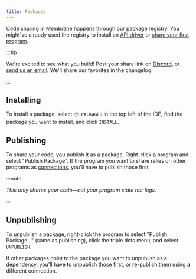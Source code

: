 ```yaml
---
title: Packages
---
```


Code sharing in Membrane happens through our package registry. You might've
already used the registry to install an [API driver](/concepts/drivers) or
[share your first program](/getting-started/hello-world/#sharing-your-code).

:::tip

We're excited to see what you build! Post your share link on
[Discord](https://discord.gg/4RHyJDV8kj), or
[send us an email](mailto:contact@membrane.io). We'll share our favorites in the
changelog.

:::

## Installing

To install a package, select `📦 PACKAGES` in the top left of the IDE, find the
package you want to install, and click `INSTALL`.

## Publishing

To share your code, you publish it as a package. Right-click a program and
select "Publish Package". If the program you want to share relies on other programs as
[connections](/concepts/connections), you'll have to publish those first.

:::note

_This only shares your code—not your program state nor logs._

:::

## Unpublishing

To unpublish a package, right-click the program to select "Publish Package..." (same as publishing), click the triple dots menu, and select `UNPUBLISH`.

If other packages point to the package you want to unpublish as a dependency, you'll have to unpublish those first, or re-publish them using a different connection.
